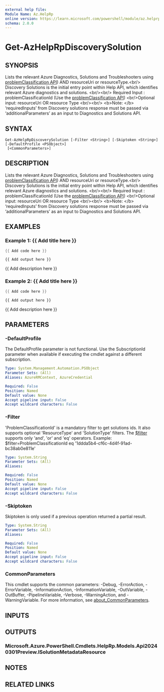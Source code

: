 ```yaml
---
external help file:
Module Name: Az.HelpRp
online version: https://learn.microsoft.com/powershell/module/az.helprp/get-azhelprpdiscoverysolution
schema: 2.0.0
---
```


# Get-AzHelpRpDiscoverySolution

## SYNOPSIS
Lists the relevant Azure Diagnostics, Solutions and Troubleshooters using [problemClassification API](https://learn.microsoft.com/rest/api/support/problem-classifications/list?tabs=HTTP)) AND  resourceUri or resourceType.\<br/\> Discovery Solutions is the initial entry point within Help API, which identifies relevant Azure diagnostics and solutions.
\<br/\>\<br/\> Required Input :  problemClassificationId (Use the [problemClassification API](https://learn.microsoft.com/rest/api/support/problem-classifications/list?tabs=HTTP)) \<br/\>Optional input: resourceUri OR resource Type \<br/\>\<br/\> \<b\>Note: \</b\>  ‘requiredInputs’ from Discovery solutions response must be passed via ‘additionalParameters’ as an input to Diagnostics and Solutions API.

## SYNTAX

```
Get-AzHelpRpDiscoverySolution [-Filter <String>] [-Skiptoken <String>] [-DefaultProfile <PSObject>]
 [<CommonParameters>]
```

## DESCRIPTION
Lists the relevant Azure Diagnostics, Solutions and Troubleshooters using [problemClassification API](https://learn.microsoft.com/rest/api/support/problem-classifications/list?tabs=HTTP)) AND  resourceUri or resourceType.\<br/\> Discovery Solutions is the initial entry point within Help API, which identifies relevant Azure diagnostics and solutions.
\<br/\>\<br/\> Required Input :  problemClassificationId (Use the [problemClassification API](https://learn.microsoft.com/rest/api/support/problem-classifications/list?tabs=HTTP)) \<br/\>Optional input: resourceUri OR resource Type \<br/\>\<br/\> \<b\>Note: \</b\>  ‘requiredInputs’ from Discovery solutions response must be passed via ‘additionalParameters’ as an input to Diagnostics and Solutions API.

## EXAMPLES

### Example 1: {{ Add title here }}
```powershell
{{ Add code here }}
```

```output
{{ Add output here }}
```

{{ Add description here }}

### Example 2: {{ Add title here }}
```powershell
{{ Add code here }}
```

```output
{{ Add output here }}
```

{{ Add description here }}

## PARAMETERS

### -DefaultProfile
The DefaultProfile parameter is not functional.
Use the SubscriptionId parameter when available if executing the cmdlet against a different subscription.

```yaml
Type: System.Management.Automation.PSObject
Parameter Sets: (All)
Aliases: AzureRMContext, AzureCredential

Required: False
Position: Named
Default value: None
Accept pipeline input: False
Accept wildcard characters: False
```

### -Filter
'ProblemClassificationId' is a mandatory filter to get solutions ids.
It also supports optional 'ResourceType' and 'SolutionType' filters.
The [$filter](https://learn.microsoft.com/en-us/odata/webapi/first-odata-api#filter) supports only 'and', 'or' and 'eq' operators.
Example: $filter=ProblemClassificationId eq '1ddda5b4-cf6c-4d4f-91ad-bc38ab0e811e'

```yaml
Type: System.String
Parameter Sets: (All)
Aliases:

Required: False
Position: Named
Default value: None
Accept pipeline input: False
Accept wildcard characters: False
```

### -Skiptoken
Skiptoken is only used if a previous operation returned a partial result.

```yaml
Type: System.String
Parameter Sets: (All)
Aliases:

Required: False
Position: Named
Default value: None
Accept pipeline input: False
Accept wildcard characters: False
```

### CommonParameters
This cmdlet supports the common parameters: -Debug, -ErrorAction, -ErrorVariable, -InformationAction, -InformationVariable, -OutVariable, -OutBuffer, -PipelineVariable, -Verbose, -WarningAction, and -WarningVariable. For more information, see [about_CommonParameters](http://go.microsoft.com/fwlink/?LinkID=113216).

## INPUTS

## OUTPUTS

### Microsoft.Azure.PowerShell.Cmdlets.HelpRp.Models.Api20240301Preview.ISolutionMetadataResource

## NOTES

## RELATED LINKS

